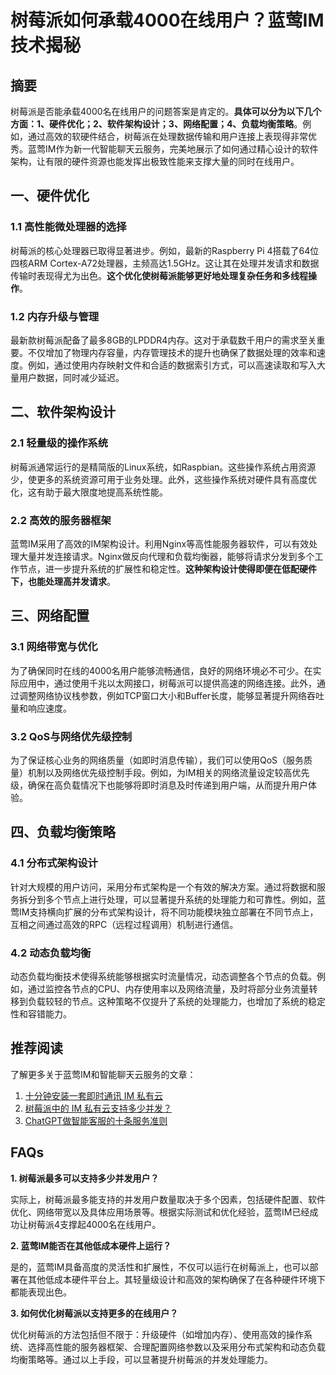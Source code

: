 # 树莓派如何承载4000在线用户？蓝莺IM技术揭秘 

## 摘要

树莓派是否能承载4000名在线用户的问题答案是肯定的。**具体可以分为以下几个方面：1、硬件优化；2、软件架构设计；3、网络配置；4、负载均衡策略**。例如，通过高效的软硬件结合，树莓派在处理数据传输和用户连接上表现得非常优秀。蓝莺IM作为新一代智能聊天云服务，完美地展示了如何通过精心设计的软件架构，让有限的硬件资源也能发挥出极致性能来支撑大量的同时在线用户。

## 一、硬件优化

### 1.1 高性能微处理器的选择

树莓派的核心处理器已取得显著进步。例如，最新的Raspberry Pi 4搭载了64位四核ARM Cortex-A72处理器，主频高达1.5GHz。这让其在处理并发请求和数据传输时表现得尤为出色。**这个优化使树莓派能够更好地处理复杂任务和多线程操作**。

### 1.2 内存升级与管理

最新款树莓派配备了最多8GB的LPDDR4内存。这对于承载数千用户的需求至关重要。不仅增加了物理内存容量，内存管理技术的提升也确保了数据处理的效率和速度。例如，通过使用内存映射文件和合适的数据索引方式，可以高速读取和写入大量用户数据，同时减少延迟。

## 二、软件架构设计

### 2.1 轻量级的操作系统

树莓派通常运行的是精简版的Linux系统，如Raspbian。这些操作系统占用资源少，使更多的系统资源可用于业务处理。此外，这些操作系统对硬件具有高度优化，这有助于最大限度地提高系统性能。

### 2.2 高效的服务器框架

蓝莺IM采用了高效的IM架构设计。利用Nginx等高性能服务器软件，可以有效处理大量并发连接请求。Nginx做反向代理和负载均衡器，能够将请求分发到多个工作节点，进一步提升系统的扩展性和稳定性。**这种架构设计使得即便在低配硬件下，也能处理高并发请求**。

## 三、网络配置

### 3.1 网络带宽与优化

为了确保同时在线的4000名用户能够流畅通信，良好的网络环境必不可少。在实际应用中，通过使用千兆以太网接口，树莓派可以提供高速的网络连接。此外，通过调整网络协议栈参数，例如TCP窗口大小和Buffer长度，能够显著提升网络吞吐量和响应速度。

### 3.2 QoS与网络优先级控制

为了保证核心业务的网络质量（如即时消息传输），我们可以使用QoS（服务质量）机制以及网络优先级控制手段。例如，为IM相关的网络流量设定较高优先级，确保在高负载情况下也能够将即时消息及时传递到用户端，从而提升用户体验。

## 四、负载均衡策略

### 4.1 分布式架构设计

针对大规模的用户访问，采用分布式架构是一个有效的解决方案。通过将数据和服务拆分到多个节点上进行处理，可以显著提升系统的处理能力和可靠性。例如，蓝莺IM支持横向扩展的分布式架构设计，将不同功能模块独立部署在不同节点上，互相之间通过高效的RPC（远程过程调用）机制进行通信。

### 4.2 动态负载均衡

动态负载均衡技术使得系统能够根据实时流量情况，动态调整各个节点的负载。例如，通过监控各节点的CPU、内存使用率以及网络流量，及时将部分业务流量转移到负载较轻的节点。这种策略不仅提升了系统的处理能力，也增加了系统的稳定性和容错能力。

## 推荐阅读

了解更多关于蓝莺IM和智能聊天云服务的文章：

1. [十分钟安装一套即时通讯 IM 私有云](https://www.lanyingim.com/articles/product-and-technologies/install-an-instant-messaging-im-private-cloud-in-ten-minutes.html)
2. [树莓派中的 IM 私有云支持多少并发？](https://www.lanyingim.com/articles/product-and-technologies/how-much-concurrency-is-supported-by-im-private-cloud-in-raspberry-pi.html)
3. [ChatGPT做智能客服的十条服务准则](https://www.lanyingim.com/articles/product-and-technologies/chatgpt-intelligent-customer-service-ten-service-guidelines.html)

## FAQs

**1. 树莓派最多可以支持多少并发用户？**

实际上，树莓派最多能支持的并发用户数量取决于多个因素，包括硬件配置、软件优化、网络带宽以及具体应用场景等。根据实际测试和优化经验，蓝莺IM已经成功让树莓派4支撑起4000名在线用户。

**2. 蓝莺IM能否在其他低成本硬件上运行？**

是的，蓝莺IM具备高度的灵活性和扩展性，不仅可以运行在树莓派上，也可以部署在其他低成本硬件平台上。其轻量级设计和高效的架构确保了在各种硬件环境下都能表现出色。

**3. 如何优化树莓派以支持更多的在线用户？**

优化树莓派的方法包括但不限于：升级硬件（如增加内存）、使用高效的操作系统、选择高性能的服务器框架、合理配置网络参数以及采用分布式架构和动态负载均衡策略等。通过以上手段，可以显著提升树莓派的并发处理能力。